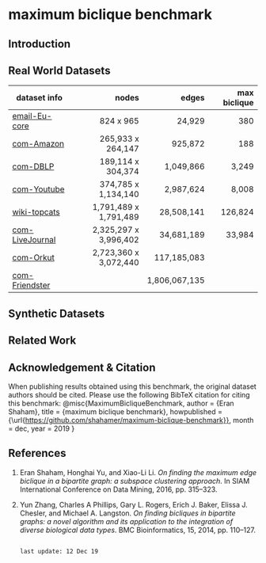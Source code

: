 # maximum biclique benchmark


## Introduction
 
## Real World Datasets

| dataset info            |         nodes      | edges         | max biclique |
|-----------------|--------------------:|---------------:|--------------:|
| [email-Eu-core](https://github.com/shahamer/maximum-biclique-benchmark/tree/master/Datasets/snap.stanford.edu/email-Eu-core)|         824 x 965      | 24,929        | 380          |
| [com-Amazon](https://github.com/shahamer/maximum-biclique-benchmark/tree/master/Datasets/snap.stanford.edu/com-Amazon)      |         265,933 x 264,147    | 925,872       | 188          |
| [com-DBLP](https://github.com/shahamer/maximum-biclique-benchmark/tree/master/Datasets/snap.stanford.edu/com-DBLP)          |      189,114 x 304,374   | 1,049,866     | 3,249        |
| [com-Youtube](https://github.com/shahamer/maximum-biclique-benchmark/tree/master/Datasets/snap.stanford.edu/com-Youtube)    |     374,785 x 1,134,140  | 2,987,624     | 8,008        |
| [wiki-topcats](https://github.com/shahamer/maximum-biclique-benchmark/tree/master/Datasets/snap.stanford.edu/wiki-topcats)  |   1,791,489 x 1,791,489  | 28,508,141    | 126,824      |
| [com-LiveJournal](https://github.com/shahamer/maximum-biclique-benchmark/tree/master/Datasets/snap.stanford.edu/com-LiveJournal)         | 2,325,297 x 3,996,402  | 34,681,189    |   33,984           |
| [com-Orkut](https://github.com/shahamer/maximum-biclique-benchmark/tree/master/Datasets/snap.stanford.edu/com-Orkut)        |             2,723,360 x 3,072,440  | 117,185,083   |              |
| [com-Friendster](https://github.com/shahamer/maximum-biclique-benchmark/tree/master/Datasets/snap.stanford.edu/com-Friendster)          |  | 1,806,067,135 |              |

## Synthetic Datasets
  
## Related Work

## Acknowledgement & Citation

When publishing results obtained using this benchmark, the original dataset authors should be cited. Please use the following BibTeX citation for citing this benchmark:
@misc{MaximumBicliqueBenchmark,
  author       = {Eran Shaham},
  title        = {maximum biclique benchmark},
  howpublished = {\url{https://github.com/shahamer/maximum-biclique-benchmark}},
  month        = dec,
  year         = 2019
}
                
## References
<!--
E. Shaham, H. Yu, and X. Li
Shaham, Eran and Yu, Honghai and Li, Xiao-Li.
-->
1. Eran Shaham, Honghai Yu, and Xiao-Li Li. 
*On finding the maximum edge biclique in a bipartite graph: a subspace clustering approach*. 
In SIAM International Conference on Data Mining, 2016, pp. 315–323.
<!--->
<!-- Y. Zhang, C. A. Phillips, G. L. Rogers, E. J. Baker, E. J. Chesler, and M. A. Langston -->
2. Yun Zhang, Charles A Phillips, Gary L. Rogers, Erich J. Baker, Elissa J. Chesler, and Michael A. Langston. 
*On finding bicliques in bipartite graphs: a novel algorithm and its application to the integration of diverse biological data types*.
BMC Bioinformatics, 15, 2014, pp. 110–127.

                                                                                            last update: 12 Dec 19

